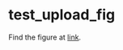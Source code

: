 # test_upload_fig

Find the figure at [link](https://danieledidino.github.io/test_upload_fig/my_fig.html).

